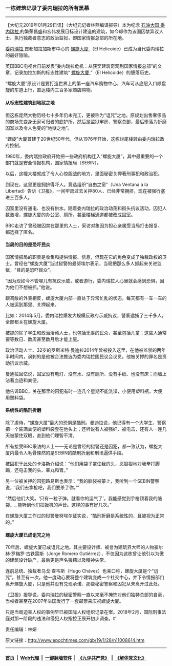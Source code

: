 ### 一栋建筑记录了委内瑞拉的所有黑幕
------------------------

<p>
 【大纪元2019年01月29日讯】（大纪元记者林燕编译报导）本为纪念
 <a href="http://www.epochtimes.com/gb/tag/%E7%9F%B3%E6%B2%B9%E5%A4%A7%E5%9B%BD.html">
  石油大国
 </a>
 <a href="http://www.epochtimes.com/gb/tag/%E5%A7%94%E5%86%85%E7%91%9E%E6%8B%89.html">
  委内瑞拉
 </a>
 的繁荣昌盛和宏伟发展目标设计建造的建筑，如今却作为该国囚禁异议人士、执行独裁者意志的政治监狱，即国家情报总部的所在地。
</p>
<p>
 <a href="http://www.epochtimes.com/gb/tag/%E5%A7%94%E5%86%85%E7%91%9E%E6%8B%89.html">
  委内瑞拉
 </a>
 首都加拉加斯市中心的
 <a href="http://www.epochtimes.com/gb/tag/%E8%9E%BA%E6%97%8B%E5%A4%A7%E5%8E%A6.html">
  螺旋大厦
 </a>
 （El Helicoide）已成为当代委内瑞拉的最好隐喻。
</p>
<p>
 英国BBC电视台日前发表“委内瑞拉危机：从获奖建筑奇观到国家情报总部”的文章，记录加拉加斯的标志性建筑“
 <a href="http://www.epochtimes.com/gb/tag/%E8%9E%BA%E6%97%8B%E5%A4%A7%E5%8E%A6.html">
  螺旋大厦
 </a>
 ”（El Helicoide）的堕落历史。
</p>
<p>
 “螺旋大厦”原设计是要打造世界上的第一座汽车购物中心，汽车可从底层入口顺盘旋的车道上行，直达楼内三百多家商店购物。
</p>
<h4>
 从标志性建筑到地狱之地
</h4>
<p>
 但这栋庞然大物历经七十多年仍未完工，更被称为“诅咒”之地。原规划出售奢侈品的商场先变身无家可归者的庇护所，然后是监狱牢房、警察总部，最后堕落为折磨囚室以及令人色变的“地狱之地”。
</p>
<p>
 “螺旋”大厦首建于20世纪50年代，但从1976年开始，这栋烂尾楼转由委内瑞拉政府控制。
</p>
<p>
 1980年，委内瑞拉政府开始把一些政府机构迁入“螺旋大厦”，其中最重要的一个部门就是安全情报机构，国家情报局（SEBIN）。
</p>
<p>
 以后，这幢大楼就成了令人心惊胆战的地方，里面秘密关押著刑事犯和政治犯。
</p>
<p>
 到现在，这里更是拥挤得吓人。竞选组织“自由之窗”（Una Ventana a la Libertad）告诉《卫报》，一间牢房过去关押80人、已经非常拥挤，现在被强行塞进三百多人。
</p>
<p>
 囚室里没有通电、也没有供水。随着委内瑞拉的政治动荡和街头抗议活动，囚犯人数激增，螺旋大厦的办公室、厕所，甚至楼梯通道都被改成囚室。
</p>
<p>
 BBC走访了曾经被囚禁在那里的人士，采访对象因为担心亲属受当局打击报复、都选择了匿名。
</p>
<h4>
 当局的目的是恐吓民众
</h4>
<p>
 国家情报局的职责是收集和提供情报、信息，但现在它的角色变成了独裁政权的卫士。曾经在“螺旋大厦”当过狱警的曼努埃尔表示，当局把那么多人抓起来关进监狱，“目的是恐吓民众”。
</p>
<p>
 “因为现如今不管哪儿有抗议示威，或者游行，委内瑞拉人心里就会感到恐惧，因为他们不想被抓。”他说。
</p>
<p>
 跟凋敝的外表相反，螺旋大厦内部一直处于异常忙乱的状态。每天都有一车一车的人被运到那里、关押起来。
</p>
<p>
 比如：2014年5月，委内瑞拉爆发大规模反政府示威抗议，警察逮捕了三千多人，全部都关在螺旋大厦。
</p>
<p>
 被抓的除了学生和政治活动人士，也包括无辜的民众，甚至包括儿童；这些人通常要等数日、数周甚至数月后才能上庭。
</p>
<p>
 政治活动人士、32岁的罗斯米特·曼迪拉2014年曾被投入这里，在他被监禁的两年半时间内，讽刺的是他被合法推选为委内瑞拉国民议会议员。他被关押的罪名是资助抗议示威。
</p>
<p>
 曼迪拉回忆说，囚室没有电灯、没有水、没有厕所、没有手纸、也没有床；而墙上沾著血迹和粪便。
</p>
<p>
 他告诉BBC，关在那里的囚犯有时一连几个星期不能洗澡，小便用塑料瓶，大便用塑料袋。
</p>
<h4>
 系统性的酷刑折磨
</h4>
<p>
 除了虐待，“螺旋大厦”最大的恐惧是酷刑。曼迪拉说，他记得有一个大学生，警察把一个装满粪便的塑料袋套在他头上；还听说有人被强奸、被电击，还有人一连几天被蒙住双眼，直到他们理智不清。
</p>
<p>
 所有接受BBC采访的人士——无论是曾经的狱警还是囚犯，都一致认为，螺旋大厦内最令人毛骨悚然的是SEBIN的酷刑折磨和刑讯逼供手段。
</p>
<p>
 被囚犯于此处的卡洛斯介绍说：“他们用袋子罩住我的头，恶狠狠地对我拳打脚踢，还电击我的头、睾丸和胃。”
</p>
<p>
 另一位被关押的囚犯路易斯也表示：“我的脑袋被蒙上，我听到一个SEBIN警察说，‘我们去拿枪吧，我们要杀了你。’”
</p>
<p>
 “然后他们大笑。‘只有一粒子弹。就看你的运气了’。我能感觉到手枪顶着我的脑袋……能听到他们扣扳机的声音。这样的事有好几次。”
</p>
<p>
 在螺旋大厦工作过的狱警曼努埃尔证实说，“酷刑折磨是系统性的，且被视为正常的。”
</p>
<h4>
 螺旋大厦已成诅咒之地
</h4>
<p>
 70年后，螺旋大厦已成诅咒之地。其主要设计师、被誉为建筑界大师的人物豪尔赫·罗梅罗·古铁雷斯（Jorge Romero Gutiérrez），不仅因为这栋曾让他引以为傲的建筑设计破产，最后更是声名狼藉以及精神失常。
</p>
<p>
 连前总统、独裁者乌戈·查韦斯（Hugo Chávez）也亲口称，螺旋大厦是个“诅咒”。甚至有一次，他一度动心要将整个建筑变成一个社交中心，并下令情报部门离开螺旋大厦，只是他并没有兑现承诺、那些秘密警察和囚犯从未离开过此处。
</p>
<p>
 《卫报》报导说，委内瑞拉的秘密警察一直以来毫不掩饰对他们独特总部的自豪，当权者甚至在2007年举国发行了一套邮票来庆祝螺旋大厦。
</p>
<p>
 只是当局迫害人权的事例早已被国际人权组织记录在案。2018年2月，国际刑事法庭对那一阶段的违法和侵犯人权指控正展开初步调查。#
</p>
<p>
 责任编辑：林妍
</p>

原文链接：http://www.epochtimes.com/gb/19/1/28/n11008614.htm


------------------------
#### [首页](https://github.com/gfw-breaker/banned-news/blob/master/README.md) &nbsp;|&nbsp; [Web代理](https://github.com/labour-camp/helloworld) &nbsp;|&nbsp; [一键翻墙软件](https://github.com/gfw-breaker/nogfw/blob/master/README.md) &nbsp;|&nbsp; [《九评共产党》](https://github.com/gfw-breaker/9ping.md/blob/master/README.md#九评之一评共产党是什么) &nbsp;|&nbsp; [《解体党文化》](https://github.com/gfw-breaker/jtdwh.md/blob/master/README.md#绪论)

